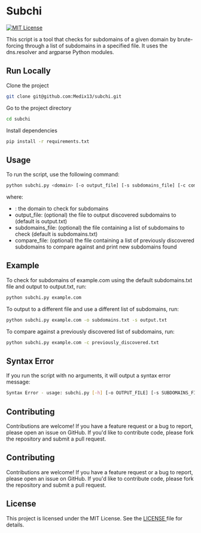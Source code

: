 # Subchi

[![MIT License](https://img.shields.io/badge/License-MIT-green.svg)](https://choosealicense.com/licenses/mit/)

This script is a tool that checks for subdomains of a given domain by brute-forcing through a list of subdomains in a specified file. It uses the dns.resolver and argparse Python modules.

## Run Locally

Clone the project

```bash
git clone git@github.com:Medix13/subchi.git
```

Go to the project directory

```bash
cd subchi
```

Install dependencies

```bash
pip install -r requirements.txt
```

## Usage

To run the script, use the following command:

```bash
python subchi.py <domain> [-o output_file] [-s subdomains_file] [-c compare_file]
```

where:

- <domain>: the domain to check for subdomains
- output_file: (optional) the file to output discovered subdomains to (default is output.txt)
- subdomains_file: (optional) the file containing a list of subdomains to check (default is subdomains.txt)
- compare_file: (optional) the file containing a list of previously discovered subdomains to compare against and print new subdomains found

## Example

To check for subdomains of example.com using the default subdomains.txt file and output to output.txt, run:

```bash
python subchi.py example.com
```

To output to a different file and use a different list of subdomains, run:

```bash
python subchi.py example.com -o subdomains.txt -s output.txt
```

To compare against a previously discovered list of subdomains, run:

```bash
python subchi.py example.com -c previously_discovered.txt
```

## Syntax Error

If you run the script with no arguments, it will output a syntax error message:

```bash
Syntax Error - usage: subchi.py [-h] [-o OUTPUT_FILE] [-s SUBDOMAINS_FILE] [-c COMPARE_FILE] domain
```

## Contributing

Contributions are welcome! If you have a feature request or a bug to report, please open an issue on GitHub. If you'd like to contribute code, please fork the repository and submit a pull request.

## Contributing

Contributions are welcome! If you have a feature request or a bug to report, please open an issue on GitHub. If you'd like to contribute code, please fork the repository and submit a pull request.

## License

This project is licensed under the MIT License. See the [LICENSE ](LICENSE.md) file for details.
